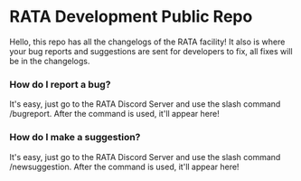 # **RATA Development Public Repo**

Hello, this repo has all the changelogs of the RATA facility! It also is where your bug reports and suggestions are sent for developers to fix, all fixes will be in the changelogs.

### How do I report a bug? 

It's easy, just go to the RATA Discord Server and use the slash command /bugreport. After the command is used, it'll appear here!

### How do I make a suggestion? 

It's easy, just go to the RATA Discord Server and use the slash command /newsuggestion. After the command is used, it'll appear here!
